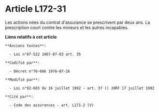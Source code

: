 # Article L172-31

Les actions nées du contrat d'assurance se prescrivent par deux ans. La prescription court contre les mineurs et les autres
incapables.

**Liens relatifs à cet article**

	**Anciens textes**:

	  - Loi n°67-522 1967-07-03 art. 35

	**Codifié par**:

	  - Décret n°76-666 1976-07-16

	**Modifié par**:

	  - Loi n°92-665 du 16 juillet 1992 - art. 37 () JORF 17 juillet 1992

	**Cité par**:

	  - Code des assurances - art. L171-2 (V)
